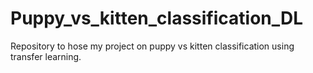 # Puppy_vs_kitten_classification_DL
Repository to hose my project on puppy vs kitten classification using transfer learning.

